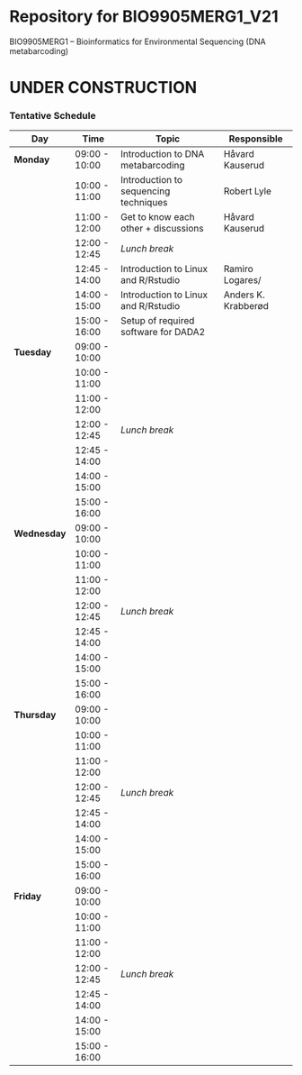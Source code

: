 # Repository for BIO9905MERG1_V21
BIO9905MERG1 – Bioinformatics for Environmental Sequencing (DNA metabarcoding)

# UNDER CONSTRUCTION





### Tentative Schedule

| Day           | Time          | Topic                                 | Responsible         |
| ------------- | ------------- | ------------------------------------- | ------------------- |
| **Monday**    | 09:00 - 10:00 | Introduction to DNA metabarcoding     | Håvard Kauserud     |
|               | 10:00 - 11:00 | Introduction to sequencing techniques | Robert Lyle         |
|               | 11:00 - 12:00 | Get to know each other + discussions  | Håvard Kauserud     |
|               | 12:00 - 12:45 | _Lunch break_                         |                     |
|               | 12:45 - 14:00 | Introduction to Linux and R/Rstudio   | Ramiro Logares/     |
|               | 14:00 - 15:00 | Introduction to Linux and R/Rstudio   | Anders K. Krabberød |
|               | 15:00 - 16:00 | Setup of required software for DADA2  |                     |
| **Tuesday**   | 09:00 - 10:00 |                                       |                     |
|               | 10:00 - 11:00 |                                       |                     |
|               | 11:00 - 12:00 |                                       |                     |
|               | 12:00 - 12:45 | _Lunch break_                         |                     |
|               | 12:45 - 14:00 |                                       |                     |
|               | 14:00 - 15:00 |                                       |                     |
|               | 15:00 - 16:00 |                                       |                     |
| **Wednesday** | 09:00 - 10:00 |                                       |                     |
|               | 10:00 - 11:00 |                                       |                     |
|               | 11:00 - 12:00 |                                       |                     |
|               | 12:00 - 12:45 | _Lunch break_                         |                     |
|               | 12:45 - 14:00 |                                       |                     |
|               | 14:00 - 15:00 |                                       |                     |
|               | 15:00 - 16:00 |                                       |                     |
| **Thursday**  | 09:00 - 10:00 |                                       |                     |
|               | 10:00 - 11:00 |                                       |                     |
|               | 11:00 - 12:00 |                                       |                     |
|               | 12:00 - 12:45 | _Lunch break_                         |                     |
|               | 12:45 - 14:00 |                                       |                     |
|               | 14:00 - 15:00 |                                       |                     |
|               | 15:00 - 16:00 |                                       |                     |
| **Friday**    | 09:00 - 10:00 |                                       |                     |
|               | 10:00 - 11:00 |                                       |                     |
|               | 11:00 - 12:00 |                                       |                     |
|               | 12:00 - 12:45 | _Lunch break_                         |                     |
|               | 12:45 - 14:00 |                                       |                     |
|               | 14:00 - 15:00 |                                       |                     |
|               | 15:00 - 16:00 |                                       |                     |
